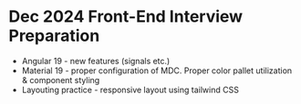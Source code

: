 # Dec 2024 Front-End Interview Preparation

* Angular 19 - new features (signals etc.)
* Material 19 - proper configuration of MDC. Proper color pallet utilization & component styling
* Layouting practice - responsive layout using tailwind CSS
